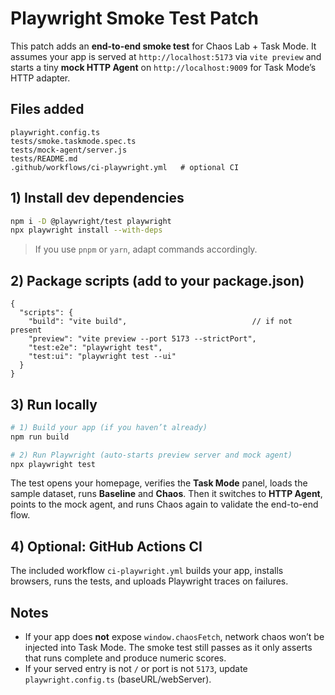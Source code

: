 # Playwright Smoke Test Patch

This patch adds an **end-to-end smoke test** for Chaos Lab + Task Mode.
It assumes your app is served at `http://localhost:5173` via `vite preview` and
starts a tiny **mock HTTP Agent** on `http://localhost:9009` for Task Mode’s HTTP adapter.

## Files added

```
playwright.config.ts
tests/smoke.taskmode.spec.ts
tests/mock-agent/server.js
tests/README.md
.github/workflows/ci-playwright.yml   # optional CI
```

## 1) Install dev dependencies

```bash
npm i -D @playwright/test playwright
npx playwright install --with-deps
```

> If you use `pnpm` or `yarn`, adapt commands accordingly.

## 2) Package scripts (add to your package.json)

```jsonc
{
  "scripts": {
    "build": "vite build",                            // if not present
    "preview": "vite preview --port 5173 --strictPort",
    "test:e2e": "playwright test",
    "test:ui": "playwright test --ui"
  }
}
```

## 3) Run locally

```bash
# 1) Build your app (if you haven’t already)
npm run build

# 2) Run Playwright (auto-starts preview server and mock agent)
npx playwright test
```

The test opens your homepage, verifies the **Task Mode** panel, loads the sample dataset,
runs **Baseline** and **Chaos**. Then it switches to **HTTP Agent**, points to the mock agent,
and runs Chaos again to validate the end-to-end flow.

## 4) Optional: GitHub Actions CI

The included workflow `ci-playwright.yml` builds your app, installs browsers, runs the tests,
and uploads Playwright traces on failures.

## Notes

- If your app does **not** expose `window.chaosFetch`, network chaos won’t be injected into Task Mode.
  The smoke test still passes as it only asserts that runs complete and produce numeric scores.
- If your served entry is not `/` or port is not `5173`, update `playwright.config.ts` (baseURL/webServer).
